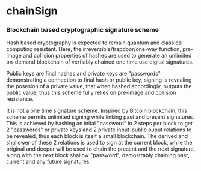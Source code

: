 # chainSign
### Blockchain based cryptographic signature scheme

Hash based cryptography is expected to remain quantum and classical computing resistant. Here, the irreversible/trapdoor/one-way function, pre-image and collision properties of hashes are used to generate an unlimited on-demand blockchain of verfiably chained one time use digital signatures. 

Public keys are final hashes and private keys are "passwords" demonstrating a connection to final hash or public key, signing is revealing the posesion of a private value, that when hashed accordingly, outputs the public value, thus this scheme fully relies on pre-image and collision resistance. 

It is not a one time signature scheme. Inspired by Bitcoin blockchain, this scheme permits unlimited signing while linking past and present signatures. This is achieved by hashing an inital "password" in 2 steps per block to get 2 "passwords" or private keys and 2 private input-public ouput relations to be revealed, thus each block is itself a small blockchain. The derived and shallower of these 2 relations is used to sign at the current block, while the original and deeper will be used to chain the present and the next signature, along with the next block shallow "password", demostrably chaining past, current and any future signatures.

